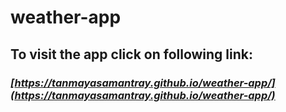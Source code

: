 # weather-app
## To visit the app click on following link:
### *[https://tanmayasamantray.github.io/weather-app/](https://tanmayasamantray.github.io/weather-app/)*
